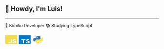 ## 👋 Howdy, I'm Luis!
<hr>
🌱 Kimiko Developer
📚 Studying TypeScript

<div style="display: inline_block"><br>
  <img align="center" alt="Ryu-Js" height="30" width="40" src="https://raw.githubusercontent.com/devicons/devicon/master/icons/javascript/javascript-plain.svg">
  <img align="center" alt="Ryu-Ts" height="30" width="40" src="https://raw.githubusercontent.com/devicons/devicon/master/icons/typescript/typescript-plain.svg">
  <img align="center" alt="Ryu-Python" height="30" width="40" src="https://raw.githubusercontent.com/devicons/devicon/master/icons/python/python-original.svg">
</div>
